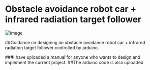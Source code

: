 # Obstacle avoidance robot car + infrared radiation target follower


![image](https://user-images.githubusercontent.com/28442754/44309994-c00a5980-a3d7-11e8-98fa-09c395add3b6.png)




























##Guidance on designing  an obstacle avoidance robot car + infrared radiation target follower controlled by arduino.

###I have uploaded a manual for anyone who wants  to design and implement the current project.
##The arduino code is also uploaded.





